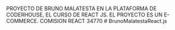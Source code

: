PROYECTO DE BRUNO MALATESTA EN LA PLATAFORMA DE CODERHOUSE, EL CURSO DE REACT JS. 
EL PROYECTO ES UN E-COMMERCE.
COMISION REACT 34770
#   B r u n o M a l a t e s t a R e a c t . j s  
 